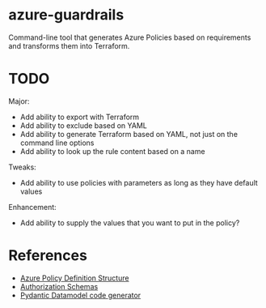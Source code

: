 # azure-guardrails

Command-line tool that generates Azure Policies based on requirements and transforms them into Terraform.

# TODO

Major:
* Add ability to export with Terraform
* Add ability to exclude based on YAML
* Add ability to generate Terraform based on YAML, not just on the command line options
* Add ability to look up the rule content based on a name

Tweaks:
* Add ability to use policies with parameters as long as they have default values

Enhancement:
* Add ability to supply the values that you want to put in the policy?

# References

* [Azure Policy Definition Structure](https://docs.microsoft.com/en-us/azure/governance/policy/concepts/definition-structure)
* [Authorization Schemas](https://github.com/Azure/azure-resource-manager-schemas/search?q=schemas+in%3Apath+filename%3AMicrosoft.Authorization.json)
* [Pydantic Datamodel code generator](https://pydantic-docs.helpmanual.io/datamodel_code_generator/)
